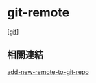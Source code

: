 # git-remote

[[git]]


## 相關連結

[add-new-remote-to-git-repo](https://articles.assembla.com/en/articles/1136998-how-to-add-a-new-remote-to-your-git-repo)

[//begin]: # "Autogenerated link references for markdown compatibility"
[git]: git.md "git"
[//end]: # "Autogenerated link references"